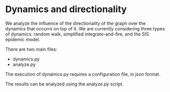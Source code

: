 # Dynamics and directionality
We analyze the influence of the directionality of the graph over the dynamics that occurrs on top of it. We are currently considering three types of dynamics: random walk, simplified integrate-and-fire, and the SIS epidemic model.

There are two main files:
 * dynamics.py
 * analyze.py

The execution of dynamics.py requires a configuration file, in json format.

The results can be analyzed using the analyze.py script.
